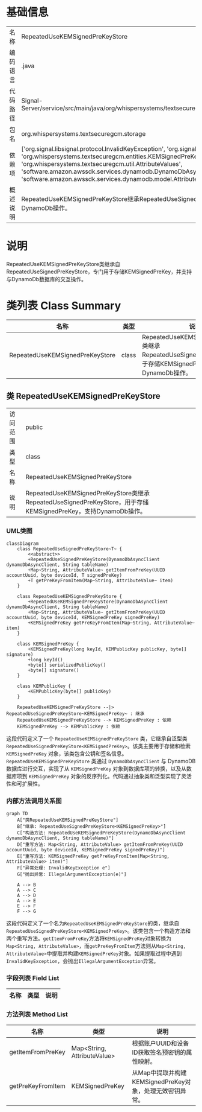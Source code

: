 # 基础信息

|      |      |
|------|------|
| 名称 | RepeatedUseKEMSignedPreKeyStore |
| 编码语言 | .java |
| 代码路径 | Signal-Server/service/src/main/java/org/whispersystems/textsecuregcm/storage/RepeatedUseKEMSignedPreKeyStore.java |
| 包名 | org.whispersystems.textsecuregcm.storage |
| 依赖项 | ['org.signal.libsignal.protocol.InvalidKeyException', 'org.signal.libsignal.protocol.kem.KEMPublicKey', 'org.whispersystems.textsecuregcm.entities.KEMSignedPreKey', 'org.whispersystems.textsecuregcm.util.AttributeValues', 'software.amazon.awssdk.services.dynamodb.DynamoDbAsyncClient', 'software.amazon.awssdk.services.dynamodb.model.AttributeValue', 'java.util.Map', 'java.util.UUID'] |
| 概述说明 | RepeatedUseKEMSignedPreKeyStore继承RepeatedUseSignedPreKeyStore，存储KEMSignedPreKey，支持DynamoDb操作。 |

# 说明

RepeatedUseKEMSignedPreKeyStore类继承自RepeatedUseSignedPreKeyStore，专门用于存储KEMSignedPreKey，并支持与DynamoDb数据库的交互操作。

# 类列表 Class Summary

| 名称   | 类型  | 说明 |
|-------|------|-------------|
| RepeatedUseKEMSignedPreKeyStore | class | RepeatedUseKEMSignedPreKeyStore类继承RepeatedUseSignedPreKeyStore，用于存储KEMSignedPreKey，支持DynamoDb操作。 |



## 类 RepeatedUseKEMSignedPreKeyStore

|      |      |
|------|------|
| 访问范围 | public |
| 类型 | class |
| 名称 | RepeatedUseKEMSignedPreKeyStore |
| 说明 | RepeatedUseKEMSignedPreKeyStore类继承RepeatedUseSignedPreKeyStore，用于存储KEMSignedPreKey，支持DynamoDb操作。 |


### UML类图

```mermaid
classDiagram
    class RepeatedUseSignedPreKeyStore~T~ {
        <<abstract>>
        +RepeatedUseSignedPreKeyStore(DynamoDbAsyncClient dynamoDbAsyncClient, String tableName)
        +Map~String, AttributeValue~ getItemFromPreKey(UUID accountUuid, byte deviceId, T signedPreKey)
        +T getPreKeyFromItem(Map~String, AttributeValue~ item)
    }

    class RepeatedUseKEMSignedPreKeyStore {
        +RepeatedUseKEMSignedPreKeyStore(DynamoDbAsyncClient dynamoDbAsyncClient, String tableName)
        +Map~String, AttributeValue~ getItemFromPreKey(UUID accountUuid, byte deviceId, KEMSignedPreKey signedPreKey)
        +KEMSignedPreKey getPreKeyFromItem(Map~String, AttributeValue~ item)
    }

    class KEMSignedPreKey {
        +KEMSignedPreKey(long keyId, KEMPublicKey publicKey, byte[] signature)
        +long keyId()
        +byte[] serializedPublicKey()
        +byte[] signature()
    }

    class KEMPublicKey {
        +KEMPublicKey(byte[] publicKey)
    }

    RepeatedUseKEMSignedPreKeyStore --|> RepeatedUseSignedPreKeyStore~KEMSignedPreKey~ : 继承
    RepeatedUseKEMSignedPreKeyStore --> KEMSignedPreKey : 依赖
    KEMSignedPreKey --> KEMPublicKey : 依赖
```

这段代码定义了一个 `RepeatedUseKEMSignedPreKeyStore` 类，它继承自泛型类 `RepeatedUseSignedPreKeyStore<KEMSignedPreKey>`。该类主要用于存储和检索 `KEMSignedPreKey` 对象，该类包含公钥和签名信息。`RepeatedUseKEMSignedPreKeyStore` 类通过 `DynamoDbAsyncClient` 与 DynamoDB 数据库进行交互，实现了从 `KEMSignedPreKey` 对象到数据库项的转换，以及从数据库项到 `KEMSignedPreKey` 对象的反序列化。代码通过抽象类和泛型实现了灵活性和可扩展性。


### 内部方法调用关系图

```mermaid
graph TD
    A["类RepeatedUseKEMSignedPreKeyStore"]
    B["继承: RepeatedUseSignedPreKeyStore<KEMSignedPreKey>"]
    C["构造方法: RepeatedUseKEMSignedPreKeyStore(DynamoDbAsyncClient dynamoDbAsyncClient, String tableName)"]
    D["重写方法: Map<String, AttributeValue> getItemFromPreKey(UUID accountUuid, byte deviceId, KEMSignedPreKey signedPreKey)"]
    E["重写方法: KEMSignedPreKey getPreKeyFromItem(Map<String, AttributeValue> item)"]
    F["异常处理: InvalidKeyException e"]
    G["抛出异常: IllegalArgumentException(e)"]

    A --> B
    A --> C
    A --> D
    A --> E
    E --> F
    F --> G
```

这段代码定义了一个名为`RepeatedUseKEMSignedPreKeyStore`的类，继承自`RepeatedUseSignedPreKeyStore<KEMSignedPreKey>`。该类包含一个构造方法和两个重写方法。`getItemFromPreKey`方法将`KEMSignedPreKey`对象转换为`Map<String, AttributeValue>`，而`getPreKeyFromItem`方法则从`Map<String, AttributeValue>`中提取并构建`KEMSignedPreKey`对象。如果提取过程中遇到`InvalidKeyException`，会抛出`IllegalArgumentException`异常。

### 字段列表 Field List

| 名称  | 类型  | 说明 |
|-------|-------|------|

### 方法列表 Method List

| 名称  | 类型  | 说明 |
|-------|-------|------|
| getItemFromPreKey | Map<String, AttributeValue> | 根据账户UUID和设备ID获取签名预密钥的属性映射。 |
| getPreKeyFromItem | KEMSignedPreKey | 从Map中提取并构建KEMSignedPreKey对象，处理无效密钥异常。 |




